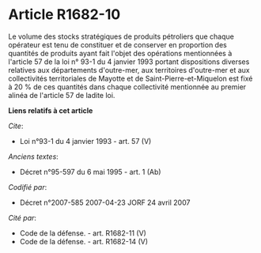 # Article R1682-10

Le volume des stocks stratégiques de produits pétroliers que chaque opérateur est tenu de constituer et de conserver en
proportion des quantités de produits ayant fait l'objet des opérations mentionnées à l'article 57 de la loi n° 93-1 du 4
janvier 1993 portant dispositions diverses relatives aux départements d'outre-mer, aux territoires d'outre-mer et aux
collectivités territoriales de Mayotte et de Saint-Pierre-et-Miquelon est fixé à 20 % de ces quantités dans chaque
collectivité mentionnée au premier alinéa de l'article 57 de ladite loi.

**Liens relatifs à cet article**

_Cite_:

  - Loi n°93-1 du 4 janvier 1993 - art. 57 (V)

_Anciens textes_:

  - Décret n°95-597 du 6 mai 1995 - art. 1 (Ab)

_Codifié par_:

  - Décret n°2007-585 2007-04-23 JORF 24 avril 2007

_Cité par_:

  - Code de la défense. - art. R1682-11 (V)
  - Code de la défense. - art. R1682-14 (V)

